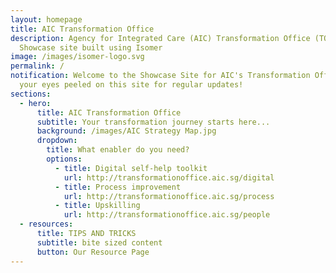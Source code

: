 ```yaml
---
layout: homepage
title: AIC Transformation Office
description: Agency for Integrated Care (AIC) Transformation Office (TO)
  Showcase site built using Isomer
image: /images/isomer-logo.svg
permalink: /
notification: Welcome to the Showcase Site for AIC's Transformation Office. Keep
  your eyes peeled on this site for regular updates!
sections:
  - hero:
      title: AIC Transformation Office
      subtitle: Your transformation journey starts here...
      background: /images/AIC Strategy Map.jpg
      dropdown:
        title: What enabler do you need?
        options:
          - title: Digital self-help toolkit
            url: http://transformationoffice.aic.sg/digital
          - title: Process improvement
            url: http://transformationoffice.aic.sg/process
          - title: Upskilling
            url: http://transformationoffice.aic.sg/people
  - resources:
      title: TIPS AND TRICKS
      subtitle: bite sized content
      button: Our Resource Page
---
```

